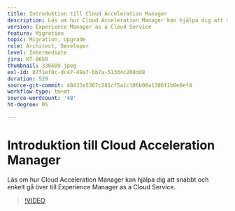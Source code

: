 ```yaml
---
title: Introduktion till Cloud Acceleration Manager
description: Läs om hur Cloud Acceleration Manager kan hjälpa dig att snabbt och enkelt gå över till Experience Manager as a Cloud Service.
version: Experience Manager as a Cloud Service
feature: Migration
topic: Migration, Upgrade
role: Architect, Developer
level: Intermediate
jira: KT-8658
thumbnail: 336689.jpeg
exl-id: 87f1ef0c-dc47-49a7-bb7a-513d4c260dd8
duration: 529
source-git-commit: 48433a5367c281cf5a1c106b08a1306f1b0e8ef4
workflow-type: tm+mt
source-wordcount: '48'
ht-degree: 0%

---
```


# Introduktion till Cloud Acceleration Manager

Läs om hur Cloud Acceleration Manager kan hjälpa dig att snabbt och enkelt gå över till Experience Manager as a Cloud Service.

>[!VIDEO](https://video.tv.adobe.com/v/3452718?quality=12&learn=on&captions=swe)
